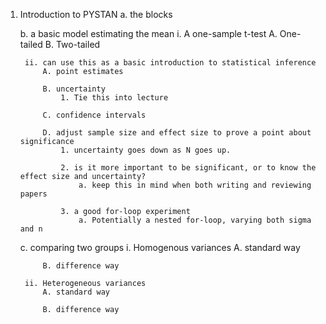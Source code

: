 1. Introduction to PYSTAN
	a. the blocks
	
	b. a basic model estimating the mean
		i. A one-sample t-test
			A. One-tailed
			B. Two-tailed
		
		ii. can use this as a basic introduction to statistical inference
			A. point estimates
		
			B. uncertainty
				1. Tie this into lecture
			
			C. confidence intervals
			
			D. adjust sample size and effect size to prove a point about significance
				1. uncertainty goes down as N goes up.
				
				2. is it more important to be significant, or to know the effect size and uncertainty?
					a. keep this in mind when both writing and reviewing papers
				
				3. a good for-loop experiment
					a. Potentially a nested for-loop, varying both sigma and n
	
	c. comparing two groups
		i. Homogenous variances
			A. standard way
		
			B. difference way
		
		ii. Heterogeneous variances
			A. standard way
		
			B. difference way
		